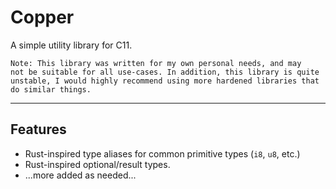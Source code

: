 # Copper
A simple utility library for C11.

```
Note: This library was written for my own personal needs, and may
not be suitable for all use-cases. In addition, this library is quite unstable, I would highly recommend using more hardened libraries that do similar things.
```

---

## Features
- Rust-inspired type aliases for common primitive types (`i8`, `u8`, etc.)
- Rust-inspired optional/result types.
- ...more added as needed...

